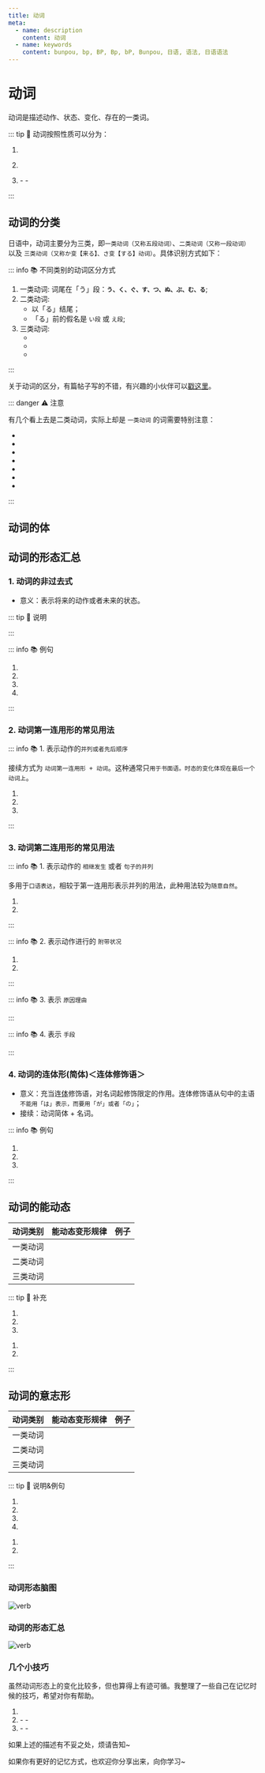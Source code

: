 ```yaml
---
title: 动词
meta:
  - name: description
    content: 动词
  - name: keywords
    content: bunpou, bp, BP, Bp, bP, Bunpou, 日语, 语法, 日语语法
---
```


# 动词

动词是描述动作、状态、变化、存在的一类词。

<grammer-content sentence="日语中，动词的词尾全部都是「う」段假名：**う、く、ぐ、す、つ、ぬ、ぶ、む、る**。动词均在**词尾**上进行变形。" />

::: tip :bookmark: 动词按照性质可以分为：

1. <grammer-content sentence="**持续动词**：在一段时间内能持续动作。这类动词有明显的“开始→进行→结束”的持续过程。如「[読む/よむ]、[書く/かく]、[話す/はなす]、[降る/ふる]」等" />

<div class='bunpou-block'>

<grammer-content id='verb-0' sentence='[読ん/よん]でいる。' trans='正在读书。' />

</div>

2. <grammer-content sentence="**瞬间动词**：动作行为瞬间结束，不能持续进行。如「[始まる/はじまる]、[終わ/るおわる]、[立つ/たつ]、[座る/すわる]、[卒業/そつぎょう]する、[消える/きえる]、[死ぬ/しぬ]」等。" />

<div class='bunpou-block'>

<grammer-content id='verb-1' sentence='[橋/はし]が[落ち/おち]ている。' trans='桥梁塌陷了。' />

</div>

3. <grammer-content sentence="**状态动词**：" />
   - <grammer-content sentence="**表示事物性质状态的动词**。如「[痩せる/やせる]、[太る/ふとる]、[似る/にる]、[優れる/すぐれる]、[聳える/そびえる]」等。" />
   - <grammer-content sentence="**表示恒常状态的动词**。如「表示存在的ある、いる；(能动态)表示能力的できる、[行ける/いける]、[読める/よめる]」等。这类动词没有ている的形式。" />

:::

## 动词的分类

日语中，动词主要分为三类，即`一类动词（又称五段动词）`、`二类动词（又称一段动词）` 以及 `三类动词（又称か变【来る】、さ变【する】动词）`。具体识别方式如下：

::: info :books: 不同类别的动词区分方式

1. 一类动词: 词尾在「う」段：**`う、く、ぐ、す、つ、ぬ、ぶ、む、る`**;
2. 二类动词:
   * 以「る」结尾；
   * 「る」前的假名是 `い段` 或 `え段`;
3. 三类动词:
   * <grammer-content sentence="[来/く]る；" />
   * <grammer-content sentence="する；" />
   * <grammer-content sentence="动作性名词 + **する**，例如：**勉強する、買い物する**。" />

:::

关于动词的区分，有篇帖子写的不错，有兴趣的小伙伴可以[戳这里](https://www.bilibili.com/read/cv4937272/#:~:text=%E6%97%A5%E8%AF%AD%E5%8A%A8%E8%AF%8D%E6%8C%89%E7%85%A7%E5%85%B6%E5%BD%A2,%E8%AF%8D%E3%80%81%E3%82%AB%E5%8F%98%E5%8A%A8%E8%AF%8D%EF%BC%89%E3%80%82)。

::: danger :warning: 注意

有几个看上去是二类动词，实际上却是 `一类动词` 的词需要特别注意：

* <grammer-content sentence="[知/し]る；知道" />
* <grammer-content sentence="[要/い]る；需要" />
* <grammer-content sentence="[走/はし]る；跑" />
* <grammer-content sentence="[帰/かえ]る；回家" />
* <grammer-content sentence="[入/はい]る；进入" />
* <grammer-content sentence="[切/き]る；切" />
* <grammer-content sentence="[喋/しゃべ]る；聊天" />

<grammer-content sentence="速记口诀： **走、知、要、归、入、切、喋。**" />

:::

## 动词的体

<grammer-content sentence="**体**是通过词形的变化表示**运动（动作、变化、状态）处于何种状态**的语法范畴。日语的体由**完整体**和**持续体**构成，**完整体**表示**完整的动作、变化、状态**，**持续体**则表示**动作、状态的持续以及动作的结果或变化结果的持续**。
" /> <grammer-content sentence="持续体的表达方式： Ｖて +「いる／いない、いた／いなかった、います／いません、いました／いませんでした」。
" />

## 动词的形态汇总

### 1. 动词的非过去式

* 意义：表示将来的动作或者未来的状态。

::: tip :bookmark: 说明

<grammer-content sentence="常与**表示将来时点**的**时间名词**呼应使用。如果对话语境比较明显地提示出“将来”这一信息时，时间名词可省略。" />

:::

::: info :books: 例句

1. <grammer-content id='verb-2' sentence="[私/わたし]、**[明日/あした]**の**[授業/じゅぎょう]**のあと、ここで[宿題/しゅくだい]をします。" trans='我明天的课程结束后，在这里写作业。' />
2. <grammer-content id='verb-3' sentence="**[来週/らいしゅう]**、クラスで**[発表/はっぴょう]**します。" trans='下周，在班上发表。' />
3. <grammer-content id='verb-4' sentence="**[明日/あした]**、[宿題/しゅくだい]を**[提出/ていしゅつ]**します。" trans='明天交作业。' />
4. <grammer-content id='verb-5' sentence="[高橋/たかはし]さんは**[行/い]きます**が、[鈴木/すずき]さんは**[行/い]きません**。" trans='高桥**会去**，但是，铃木**不会去**。' />

:::

### 2. 动词第一连用形的常见用法

<grammer-content sentence="动词的**第一连用形**，即将动词**变成ます形后，去掉ます**。常用用法主要分为以下几种："/>

::: info :books: 1. 表示动作的`并列或者先后顺序`

接续方式为 `动词第一连用形 + 动词`。这种通常只`用于书面语。时态的变化体现在最后一个动词上`。

<div class="bunpou-block">

1. <grammer-content id='verb-6' sentence="[本体/ほんたい]に[単4電池/たんよんでんち]を2[本/ほん]**[入/い]れ**、「[電源/でんげん]」キーを[押/お]してください。" trans="请在本体内放入2节7号电池，按下“电源”键。" />
2. <grammer-content id='verb-7' sentence="100[万円/まんえん]を[箱/はこ]に**[入/い]れ**、[鍵/かぎ]を**かけ**、[保管/ほかん]した。" trans="将100万日元放入箱中，上锁保管。" />
3. <grammer-content id='verb-8' sentence="ドアが**[開/あ]き**、[男/おとこ]が[現/あらわ]れた。" trans="门开了，一个男人进来了。" />

</div>

:::

### 3. 动词第二连用形的常见用法

<grammer-content sentence="动词的**第二连用形**，也叫做动词的**て形**， 其变化规律与**动词的过去式(动词的た形)**一致。常用用法主要分为以下几种："/>

::: info :books: 1. 表示动作的 `相继发生` 或者 `句子的并列`

多用于`口语表达`，相较于第一连用形表示并列的用法，此种用法较为`随意自然`。

<div class="bunpou-block">

1. <grammer-content id='verb-9' sentence="[家/うち]へ**[帰/かえ]って**、[宿題/しゅくだい]をします。" trans='回家后开始写作业。(**强调相继发生**)' />
2. <grammer-content id='verb-10' sentence="お[爺/じい]さんは[山.やま]へ**[行/い]って**、お[婆/ばあ]さんは[川/かわ]へ[行/い]きました。" trans='爷爷去了山那边，奶奶去了河边儿。(**强调并列**)' />

</div>

:::

::: info :books: 2. 表示动作进行的 `附带状况`

1. <grammer-content id='verb-11' sentence="[眼鏡/めがね]を**かけて**[本/ほん]を[読/よ]みます" trans='戴着眼镜读书。' />
2. <grammer-content id='verb-12' sentence="[手/て]を**[上/あげ]て**[道路/どうろ]を[渡/わた]った。" trans='举着手过了马路。' />

:::

::: info :books: 3. 表示 `原因理由`

<grammer-content id='verb-13' sentence="[風邪/かぜ]を**[引/ひ]いて**[学校/がっこう]を[休/やす]みました。" trans='我感冒了，所以没去上学。' />

:::

::: info :books: 4. 表示 `手段`

<grammer-content id='verb-14' sentence="バスに**[乗/の]って**[会社/かいしゃ]に[行/い]きます。" trans='我坐公交上班儿。' />

:::

### 4. 动词的连体形(简体)＜连体修饰语＞

* 意义：充当连[体](./term/ty.md)修饰语，对名词起修饰限定的作用。连体修饰语从句中的主语`不能用「は」表示，而要用「が」或者「の」`；
* 接续：动词简体 + 名词。

::: info :books: 例句

1. <grammer-content id='verb-15' sentence="あそこは、[李/り]さん**が**いつも**[行/い]く[喫茶店/きっさてん]**です。" trans="那儿是小李常去的咖啡店。" />
2. <grammer-content id='verb-16' sentence="[学校/がっこう]**に[行/い]かない[日/にち]**はうちで[勉強/べんきょう]します。" trans="我放假的时候在家学习。" />
3. <grammer-content id='verb-17' sentence="**[昨日/きのう][来/く]なかった[人/ひと]**は[誰/だれ]ですか。" trans="昨天谁没来？" />

:::


## 动词的能动态

<grammer-content sentence="动词的能动态用来表示**具有某种能力，或者动作、行为发生的可能性。** 通常翻译为： **能......；会......；可以......**。能动态是日语**动词语态**（ヴォイス）中的一种，动词变为能动态的规则如下：" />

| 动词类别 |                                 能动态变形规律                                  |                                                             例子                                                              |
| :------: | :-----------------------------------------------------------------------------: | :---------------------------------------------------------------------------------------------------------------------------: |
| 一类动词 |         <grammer-content sentence="词尾**う**段变**え**段 + **る**" />          |              <grammer-content sentence="[買/か]**う** -> [買/か]**える** 、 [行/い]**く** -> [行/い]**ける**" />              |
| 二类动词 |            <grammer-content sentence="去**词尾る** + **られる**" />             |          <grammer-content sentence="[起/お]き**る** -> [起/お]き**られる** 、 [寝/ね]**る** -> [寝/ね]**られる**" />          |
| 三类动词 | <grammer-content sentence="**[来/く]る -> [来/こ]られる /　する -> できる**" /> | <grammer-content sentence="**[来/く]る** -> **[来/く]られる** 、 [勉強/べんきょう]**する** -> [勉強/べんきょう]**できる**" /> |

::: tip :bookmark: 补充

<grammer-content sentence="1. **他动词**涉及的对象，在能动态的句子中大多由**「を」**变为**「が」**;" />

<div class="bunpou-block">

1. <grammer-content id='verb-18' sentence="300[元/げん]ぐらいでシルクのスカート** が [買/か]えますよ**。" trans="300块左右就可以买丝绸的裙子了。" />
2. <grammer-content id='verb-19' sentence="[私/わたし]はさしみ** が [食/た]べられません**。" trans="我吃不了刺身。" />
3. <grammer-content id='verb-20' sentence="[王/おう]さんは[英語/えいご]** が [話/はな]せます**。" trans="小王能说英语。" />

</div>

<grammer-content sentence="2. **非生物名词做主语**的句子，一般**不能使用动词的能动态**（表示**主语性质、特征的除外**）;" />

<div class="bunpou-block">

1. <grammer-content id='verb-21' sentence="[３日/みっか][間/かん]で[荷物/にもつ]が **[届/とど]ける ❌／[届/とど]く**。" trans="货物3日内能到。" />
2. <grammer-content id='verb-22' sentence="[会議/かいぎ]は９[時/じ]に **[始/はじ]まれる ❌／[始/はじ]まる**。" trans="会议9点能开始。" />

</div>

<grammer-content sentence="3. 本身已包含“可能”含义的词没有能动态。如：「[見/み]える」「[聞/き]こえる（听见）」「わかる」等。" />

:::

## 动词的意志形

<grammer-content sentence="用来表示说话人的**意志或者建议**, 译作**要……；……吧**。变形规则如下：" />

| 动词类别 |                                能动态变形规律                                |                                                  例子                                                   |
| :------: | :--------------------------------------------------------------------------: | :-----------------------------------------------------------------------------------------------------: |
| 一类动词 |        <grammer-content sentence="词尾**う**段变**お**段 + **う**" />        |   <grammer-content sentence="[買/か]**う** -> [買/か]**おう** 、 [死/し]**ね** -> [死/し]**のう**" />   |
| 二类动词 |            <grammer-content sentence="去**词尾る** + **よう**" />            | <grammer-content sentence="[見/み]**る** -> [見/み]**よう** 、 [集/あ]**める** -> [集/あ]**めよう**" /> |
| 三类动词 | <grammer-content sentence="**[来/く]る -> [来/こ]よう/　する -> しよう**" /> |         <grammer-content sentence="[勉強/べんきょう]**する** -> [勉強/べんきょう]**しよう**" />         |

::: tip :bookmark: 说明&例句

<grammer-content sentence="A. 动词的意志形用于第一人称句时，表示说话人(第一人称)要进行该动作的意志；用于第一、二人称句时，表示说话人(第一人称)建议对方(第二人称)与自己共同进行该动作，它是**「Vましょう」的简体形式**；" />

1. <grammer-content id='verb-23' sentence="[遣使/けんし]の[会/かい]で[忘年会/ぼうねんかい]を**[開こう/ひらこう]**と[思って/おもって]、[計画/けいかく]を[立て/たて]ているんです。" trans="我想在遣使会上开忘年会，正在制定计划。" />
2. <grammer-content id='verb-24' sentence="[明日/あした][朝/あさ][早い/はやい]から、[今晩/こんばん][早く/はやく]**[寝よう/ねよう]**。" trans="明晚要早起，今晚早点睡吧。" />
3. <grammer-content id='verb-25' sentence="みんなで**[頑張ろう/がんばろう]**。" trans="大家一起加油吧。" />
4. <grammer-content id='verb-26' sentence="[人数/にんずう]が[足り/たり]ないから、[王/おう]さんも[一緒/いっしょ]に**[行/こういこう]**。" trans="人数不够，小王也一起去吧。" />

<grammer-content sentence="B. 「Ｖ(よ)う」后接「と思う」构成**「Ｖ(よ)うと思う」**这个句式，表示说话人(第一人称)的意志，即决定要做某事，相当于汉语的**“我想要……；我决心……”**等。" />

1. <grammer-content id='verb-27' sentence="[今日/きょう]は[早く/はやく]**[帰ろう/かえろう]と[思/おも]います**。" trans="今天想早点回家。" />
2. <grammer-content id='verb-28' sentence="**[運動/うんどう]しようと[思/おも]います**けど、[時間/じかん]がありません。" trans="我想运动，但没有时间。" />

:::

### 动词形态脑图

![verb](../public/imgs/verb.png)


### 动词的形态汇总

![verb](../public/imgs/verb.jpg)

### 几个小技巧

虽然动词形态上的变化比较多，但也算得上有迹可循。我整理了一些自己在记忆时候的技巧，希望对你有帮助。

1. <grammer-content sentence="**简体否定词尾**形式为**ない**，与之对应的**过去简体否定词尾**形式为**なかった**；**敬体否定词尾**形式为**ません**，与之相对应的**敬体否定词尾**形式为**ませんでした**；" />
2. <grammer-content sentence="**不区分时态**，一二类动词的变化都体现在**词尾**上：" />
   - <grammer-content sentence="**1类动词**，在**敬体**的情况下，词尾由**う段变为い段**；在**简体**的情况下，词尾由**う段变为あ段**。" />
   - <grammer-content sentence="**2类动词**，都是将**词尾的る去掉**后再进行变化。" />
3. <grammer-content sentence="**3类动词**主要分为くる与する的变化，词尾的る最终都会变成其他词缀，主要的区别在**く**与**す**上：" />
   - <grammer-content sentence="**不区分时态**，く的变化规律为：**简体时く变为こ，敬体时く变为き**；" />
   - <grammer-content sentence="**不区分时态**，**す变为し**。" />

如果上述的描述有不妥之处，烦请告知~

如果你有更好的记忆方式，也欢迎你分享出来，向你学习~

